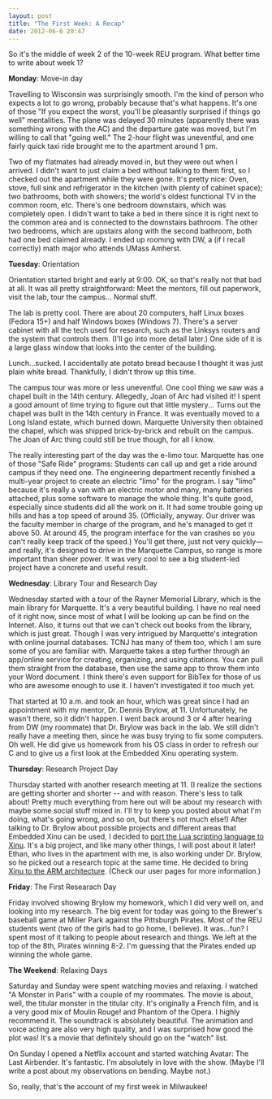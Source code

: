 ```yaml
---
layout: post
title: "The First Week: A Recap"
date: 2012-06-6 20:47
---
```


So it's the middle of week 2 of the 10-week REU program. What better time to write about week 1?

<!--more-->

**Monday**: Move-in day

Travelling to Wisconsin was surprisingly smooth. I'm the kind of person who expects a lot to go wrong, probably because that's what happens. It's one of those "If you expect the worst, you'll be pleasantly surprised if things go well" mentalities. The plane was delayed 30 minutes (apparently there was something wrong with the AC) and the departure gate was moved, but I'm willing to call that "going well." The 2-hour flight was uneventful, and one fairly quick taxi ride brought me to the apartment around 1 pm.

Two of my flatmates had already moved in, but they were out when I arrived. I didn't want to just claim a bed without talking to them first, so I checked out the apartment while they were gone. It's pretty nice: Oven, stove, full sink and refrigerator in the kitchen (with plenty of cabinet space); two bathrooms, both with showers; the world's oldest functional TV in the common room, etc. There's one bedroom downstairs, which was completely open. I didn't want to take a bed in there since it is right next to the common area and is connected to the downstairs bathroom. The other two bedrooms, which are upstairs along with the second bathroom, both had one bed claimed already. I ended up rooming with DW, a (if I recall correctly) math major who attends UMass Amherst.

**Tuesday**: Orientation

Orientation started bright and early at 9:00. OK, so that's really not that bad at all. It was all pretty straightforward: Meet the mentors, fill out paperwork, visit the lab, tour the campus... Normal stuff.

The lab is pretty cool. There are about 20 computers, half Linux boxes (Fedora 15+) and half Windows boxes (Windows 7). There's a server cabinet with all the tech used for research, such as the Linksys routers and the system that controls them. (I'll go into more detail later.) One side of it is a large glass window that looks into the center of the building.

Lunch...sucked. I accidentally ate potato bread because I thought it was just plain white bread. Thankfully, I didn't throw up this time.

The campus tour was more or less uneventful. One cool thing we saw was a chapel built in the 14th century. Allegedly, Joan of Arc had visited it! I spent a good amount of time trying to figure out that little mystery... Turns out the chapel was built in the 14th century in France. It was eventually moved to a Long Island estate, which burned down. Marquette University then obtained the chapel, which was shipped brick-by-brick and rebuilt on the campus. The Joan of Arc thing could still be true though, for all I know.

The really interesting part of the day was the e-limo tour. Marquette has one of those "Safe Ride" programs: Students can call up and get a ride around campus if they need one. The engineering department recently finished a multi-year project to create an electric "limo" for the program. I say "limo" because it's really a van with an electric motor and many, many batteries attached, plus some software to manage the whole thing. It's quite good, especially since students did all the work on it. It had some trouble going up hills and has a top speed of around 35. (Officially, anyway. Our driver was the faculty member in charge of the program, and he's managed to get it above 50. At around 45, the program interface for the van crashes so you can't really keep track of the speed.) You'll get there, just not very quickly&mdash;and really,  it's designed to drive in the Marquette Campus, so range is more important than sheer power. It was very cool to see a big student-led project have a concrete and useful result.

**Wednesday**: Library Tour and Research Day

Wednesday started with a tour of the Rayner Memorial Library, which is the main library for Marquette. It's a very beautiful building. I have no real need of it right now, since most of what I will be looking up can be find on the Internet. Also, it turns out that we can't check out books from the library, which is just great. Though I was very intrigued by Marquette's integration with online journal databases. TCNJ has many of them too, which I am sure some of you are familiar with. Marquette takes a step further through an app/online service for creating, organizing, and using citations. You can pull them straight from the database, then use the same app to throw them into your Word document. I think there's even support for BibTex for those of us who are awesome enough to use it. I haven't investigated it too much yet.

That started at 10 a.m. and took an hour, which was great since I had an appointment with my mentor, Dr. Dennis Brylow, at 11. Unfortunately, he wasn't there, so it didn't happen. I went back around 3 or 4 after hearing from DW (my roommate) that Dr. Brylow was back in the lab. We still didn't really have a meeting then, since he was busy trying to fix some computers. Oh well. He did give us homework from his OS class in order to refresh our C and to give us a first look at the Embedded Xinu operating system.

**Thursday**: Research Project Day

Thursday started with another research meeting at 11. (I realize the sections are getting shorter and shorter -- and with reason. There's less to talk about! Pretty much everything from here out will be about my research with maybe some social stuff mixed in. I'll try to keep you posted about what I'm doing, what's going wrong, and so on, but there's not much else!) After talking to Dr. Brylow about possible projects and different areas that Embedded Xinu can be used, I decided to [port the Lua scripting language to Xinu](http://acm.mscs.mu.edu/wiki-reu/index.php/Porting_the_Lua_programming_language_to_Xinu). It's a big project, and like many other things, I will post about it later! Ethan, who lives in the apartment with me, is also working under Dr. Brylow, so he picked out a research topic at the same time. He decided to bring [Xinu to the ARM architecture](http://acm.mscs.mu.edu/wiki-reu/index.php/Embedded_Xinu_Operating_System_on_ARM). (Check our user pages for more information.)

**Friday**: The First Researach Day

Friday involved showing Brylow my homework, which I did very well on, and looking into my research. The big event for today was going to the Brewer's baseball game at Miller Park against the Pittsburgh Pirates. Most of the REU students went (two of the girls had to go home, I believe). It was...fun? I spent most of it talking to people about research and things. We left at the top of the 8th, Pirates winning 8-2. I'm guessing that the Pirates ended up winning the whole game.

**The Weekend**: Relaxing Days

Saturday and Sunday were spent watching movies and relaxing. I watched "A Monster in Paris" with a couple of my roommates. The movie is about, well, the titular monster in the titular city. It's originally a French film, and is a very good mix of Moulin Rouge! and Phantom of the Opera. I highly recommend it. The soundtrack is absolutely beautiful. The animation and voice acting are also very high quality, and I was surprised how good the plot was! It's a movie that definitely should go on the "watch" list.

On Sunday I opened a Netflix account and started watching Avatar: The Last Airbender. It's fantastic. I'm absolutely in love with the show. (Maybe I'll write a post about my observations on bending. Maybe not.)

So, really, that's the account of my first week in Milwaukee!